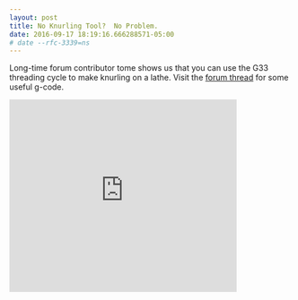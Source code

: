 ```yaml
---
layout: post
title: No Knurling Tool?  No Problem.
date: 2016-09-17 18:19:16.666288571-05:00
# date --rfc-3339=ns
---
```

Long-time forum contributor tome shows us that you can use the G33 threading
cycle to make knurling on a lathe.  Visit the [forum thread][forum] for some
useful g-code.

<div>
<iframe src="http://www.youtube.com/embed/zdCQ0X7b2uo" frameborder="0" width="405" height="344" allowfullscreen></iframe>
</div>

 [forum]: http://forum.linuxcnc.org/forum/show-your-stuff/29638-knurling-w-threading-tool-using-g33-emco-120p
